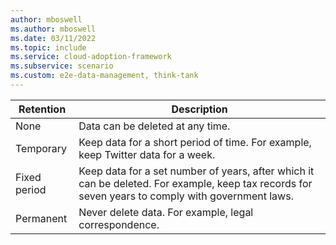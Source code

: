 ```yaml
---
author: mboswell
ms.author: mboswell
ms.date: 03/11/2022
ms.topic: include
ms.service: cloud-adoption-framework
ms.subservice: scenario
ms.custom: e2e-data-management, think-tank
---
```


| Retention | Description |
|---|---|
| None | Data can be deleted at any time. |
| Temporary  | Keep data for a short period of time. For example, keep Twitter data for a week. |
| Fixed period | Keep data for a set number of years, after which it can be deleted. For example, keep tax records for seven years to comply with government laws. |
| Permanent | Never delete data. For example, legal correspondence. |
